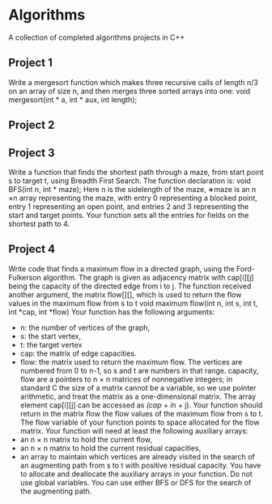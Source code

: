 # Algorithms
A collection of completed algorithms projects in C++

## Project 1

Write a mergesort function which makes three recursive calls of length n/3 on an array of size n, and then merges three sorted arrays into one:
void mergesort(int * a, int * aux, int length);

## Project 2


## Project 3

Write a function that finds the shortest path through a maze, from start point s to target t, using Breadth First Search. The function declaration is:
void BFS(int n, int * maze);
Here n is the sidelength of the maze, ∗maze is an n ×n array representing the maze, with entry 0 representing a blocked point, entry 1 representing an open point, and entries 2 and 3 representing the start and target points. Your function sets all the entries for fields on the shortest path to 4.

## Project 4

Write code that finds a maximum flow in a directed graph, using the Ford-Fulkerson
algorithm. The graph is given as adjacency matrix with cap[i][j] being the capacity
of the directed edge from i to j. The function received another argument, the matrix
flow[][], which is used to return the flow values in the maximum flow from s to t
void maximum flow(int n, int s, int t, int *cap, int *flow)
Your function has the following arguments:
- n: the number of vertices of the graph,
- s: the start vertex,
- t: the target vertex
- cap: the matrix of edge capacities.
- flow: the matrix used to return the maximum flow.
The vertices are numbered from 0 to n-1, so s and t are numbers in that range.
capacity, flow are a pointers to n × n matrices of nonnegative integers; in standard
C the size of a matrix cannot be a variable, so we use pointer arithmetic, and treat
the matrix as a one-dimensional matrix. The array element cap[i][j] can be accessed
as *(cap + i*n + j). Your function should return in the matrix flow the flow values
of the maximum flow from s to t. The flow variable of your function points to space
allocated for the flow matrix.
Your function will need at least the following auxiliary arrays:
- an n × n matrix to hold the current flow,
- an n × n matrix to hold the current residual capacities,
- an array to maintain which vertices are already visited in the search of an augmenting
path from s to t with positive residual capacity.
You have to allocate and deallocate the auxiliary arrays in your function. Do not use
global variables. You can use either BFS or DFS for the search of the augmenting path.
